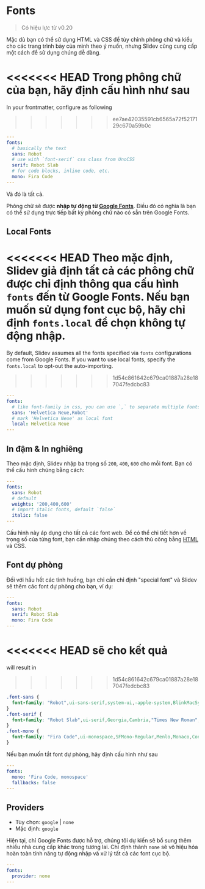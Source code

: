 # Fonts

> Có hiệu lực từ v0.20

Mặc dù bạn có thể sử dụng HTML và CSS để tùy chỉnh phông chữ và kiểu cho các trang trình bày của mình theo ý muốn, nhưng Slidev cũng cung cấp một cách để sử dụng chúng dễ dàng.

<<<<<<< HEAD
Trong phông chữ của bạn, hãy định cấu hình như sau
=======
In your frontmatter, configure as following
>>>>>>> ee7ae42035591cb6565a72f5217129c670a59b0c

```yaml
---
fonts:
  # basically the text
  sans: Robot
  # use with `font-serif` css class from UnoCSS
  serif: Robot Slab
  # for code blocks, inline code, etc.
  mono: Fira Code
---
```

Và đó là tất cả.

Phông chữ sẽ được **nhập tự động từ [Google Fonts](https://fonts.google.com/)**. Điều đó có nghĩa là bạn có thể sử dụng trực tiếp bất kỳ phông chữ nào có sẵn trên Google Fonts.

## Local Fonts

<<<<<<< HEAD
Theo mặc định, Slidev giả định tất cả các phông chữ được chỉ định thông qua cấu hình `fonts` đến từ Google Fonts. Nếu bạn muốn sử dụng font cục bộ, hãy chỉ định `fonts.local` để chọn không tự động nhập.
=======
By default, Slidev assumes all the fonts specified via `fonts` configurations come from Google Fonts. If you want to use local fonts, specify the `fonts.local` to opt-out the auto-importing.
>>>>>>> 1d54c861642c679ca01887a28e187047fedcbc83

```yaml
---
fonts:
  # like font-family in css, you can use `,` to separate multiple fonts for fallback
  sans: 'Helvetica Neue,Robot'
  # mark 'Helvetica Neue' as local font
  local: Helvetica Neue
---
```

## In đậm & In nghiêng

Theo mặc định, Slidev nhập ba trọng số `200`, `400`, `600` cho mỗi font. Bạn có thể cấu hình chúng bằng cách:

```yaml
---
fonts:
  sans: Robot
  # default
  weights: '200,400,600'
  # import italic fonts, default `false`
  italic: false
---
```

Cấu hình này áp dụng cho tất cả các font web. Để có thể chi tiết hơn về trọng số của từng font, bạn cần nhập chúng theo cách thủ công bằng [HTML](/custom/directory-structure.html#index-html) và CSS.

## Font dự phòng

Đối với hầu hết các tình huống, bạn chỉ cần chỉ định "special font" và Slidev sẽ thêm các font dự phòng cho bạn, ví dụ:

```yaml
---
fonts:
  sans: Robot
  serif: Robot Slab
  mono: Fira Code
---
```

<<<<<<< HEAD
sẽ cho kết quả
=======
will result in
>>>>>>> 1d54c861642c679ca01887a28e187047fedcbc83

```css
.font-sans {
  font-family: "Robot",ui-sans-serif,system-ui,-apple-system,BlinkMacSystemFont,"Segoe UI",Roboto,"Helvetica Neue",Arial,"Noto Sans",sans-serif,"Apple Color Emoji","Segoe UI Emoji","Segoe UI Symbol","Noto Color Emoji";
}
.font-serif {
  font-family: "Robot Slab",ui-serif,Georgia,Cambria,"Times New Roman",Times,serif;
}
.font-mono {
  font-family: "Fira Code",ui-monospace,SFMono-Regular,Menlo,Monaco,Consolas,"Liberation Mono","Courier New",monospace;
}
```

Nếu bạn muốn tắt font dự phòng, hãy định cấu hình như sau

```yaml
---
fonts:
  mono: 'Fira Code, monospace'
  fallbacks: false
---
```

## Providers

- Tùy chọn: `google` | `none`
- Mặc định: `google`

Hiện tại, chỉ Google Fonts được hỗ trợ, chúng tôi dự kiến sẽ bổ sung thêm nhiều nhà cung cấp khác trong tương lai. Chỉ định thành `none` sẽ vô hiệu hóa hoàn toàn tính năng tự động nhập và xử lý tất cả các font cục bộ.

```yaml
---
fonts:
  provider: none
---
```
